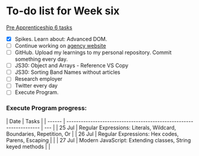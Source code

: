 # To-do list for Week six

[Pre Apprenticeship 6 tasks](https://learn.foundersandcoders.com/course/syllabus/pre-app-6/schedule/)

- [x] Spikes. Learn about: Advanced DOM.
- [ ] Continue working on [agency website](https://learn.foundersandcoders.com/course/syllabus/pre-app-6/project/)
- [ ] GitHub. Upload my learnings to my personal repository. Commit something every day.
- [ ] JS30: Object and Arrays - Reference VS Copy
- [ ] JS30: Sorting Band Names without articles
- [ ] Research employer
- [ ] Twitter every day
- [ ] Execute Program.

### Execute Program progress:

| Date   | Tasks                                                               |
| ------ | ------------------------------------------------------------------- | --- |
| 25 Jul | Regular Expressions: Literals, Wildcard, Boundaries, Repetition, Or |
| 26 Jul | Regular Expressions: Hex codes, Parens, Escaping                    |     |
| 27 Jul | Modern JavaScript: Extending classes, String keyed methods          |     |
